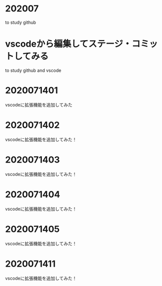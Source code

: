 # 202007
to study github

# vscodeから編集してステージ・コミットしてみる
to study github and vscode

# 2020071401
vscodeに拡張機能を追加してみた

# 2020071402
vscodeに拡張機能を追加してみた！

# 2020071403
vscodeに拡張機能を追加してみた！

# 2020071404
vscodeに拡張機能を追加してみた！

# 2020071405
vscodeに拡張機能を追加してみた！

# 2020071411
vscodeに拡張機能を追加してみた！